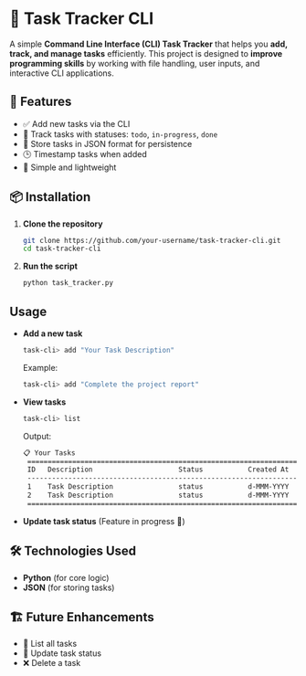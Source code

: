 # 📝 Task Tracker CLI

A simple **Command Line Interface (CLI) Task Tracker** that helps you **add, track, and manage tasks** efficiently. This project is designed to **improve programming skills** by working with file handling, user inputs, and interactive CLI applications.

## 🚀 Features

- ✅ Add new tasks via the CLI
- 📌 Track tasks with statuses: `todo`, `in-progress`, `done`
- 💾 Store tasks in JSON format for persistence
- 🕒 Timestamp tasks when added
- 🎯 Simple and lightweight

## 📦 Installation

1. **Clone the repository**
   ```sh
   git clone https://github.com/your-username/task-tracker-cli.git
   cd task-tracker-cli
   ```
2. **Run the script**
   ```sh
   python task_tracker.py
   ```

## Usage

- **Add a new task**

  ```sh
  task-cli> add "Your Task Description"
  ```

  Example:

  ```sh
  task-cli> add "Complete the project report"
  ```

- **View tasks**

  ```sh
  task-cli> list
  ```

  Output:

  ```sh
  📋 Your Tasks
   ===========================================================================
   ID   Description                     Status           Created At
   ---------------------------------------------------------------------------
   1    Task Description                status           d-MMM-YYYY  HH:MM:SS
   2    Task Description                status           d-MMM-YYYY  HH:MM:SS
   ===========================================================================
  ```

- **Update task status** (Feature in progress 🚧)

## 🛠️ Technologies Used

- **Python** (for core logic)
- **JSON** (for storing tasks)

## 🏗️ Future Enhancements

- 📝 List all tasks
- 🔄 Update task status
- ❌ Delete a task
